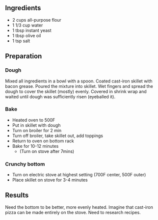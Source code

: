 Ingredients
-----------

* 2 cups all-purpose flour
* 1 1/3 cup water
* 1 tbsp instant yeast
* 1 tbsp olive oil
* 1 tsp salt

Preparation
-----------

### Dough

Mixed all ingredients in a bowl with a spoon. Coated cast-iron skillet with
bacon grease. Poured the mixture into skillet. Wet fingers and spread the
dough to cover the skillet (mostly) evenly. Covered in shrink wrap and waited
until dough was sufficiently risen (eyeballed it).

### Bake

* Heated oven to 500F
* Put in skillet with dough
* Turn on broiler for 2 min
* Turn off broiler, take skillet out, add toppings
* Return to oven on bottom rack
* Bake for 10-12 minutes
    * (Turn on stove after 7mins)

### Crunchy bottom

* Turn on electric stove at highest setting (700F center, 500F outer)
* Place skillet on stove for 3-4 minutes

Results
-------

Need the bottom to be better, more evenly heated. Imagine that cast-iron
pizza can be made entirely on the stove. Need to research recipes.

